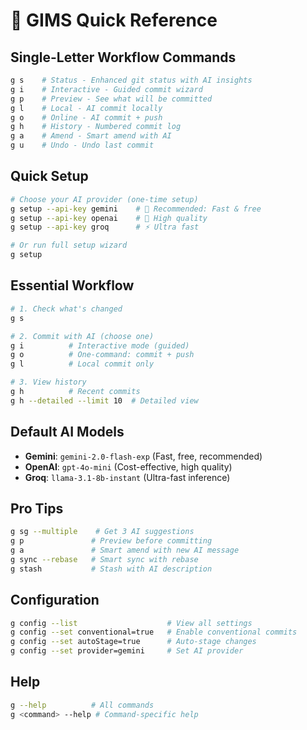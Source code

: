 # 🚀 GIMS Quick Reference

## Single-Letter Workflow Commands

```bash
g s    # Status - Enhanced git status with AI insights
g i    # Interactive - Guided commit wizard  
g p    # Preview - See what will be committed
g l    # Local - AI commit locally
g o    # Online - AI commit + push
g h    # History - Numbered commit log
g a    # Amend - Smart amend with AI
g u    # Undo - Undo last commit
```

## Quick Setup

```bash
# Choose your AI provider (one-time setup)
g setup --api-key gemini    # 🚀 Recommended: Fast & free
g setup --api-key openai    # 💎 High quality
g setup --api-key groq      # ⚡ Ultra fast

# Or run full setup wizard
g setup
```

## Essential Workflow

```bash
# 1. Check what's changed
g s

# 2. Commit with AI (choose one)
g i          # Interactive mode (guided)
g o          # One-command: commit + push
g l          # Local commit only

# 3. View history
g h          # Recent commits
g h --detailed --limit 10  # Detailed view
```

## Default AI Models

- **Gemini**: `gemini-2.0-flash-exp` (Fast, free, recommended)
- **OpenAI**: `gpt-4o-mini` (Cost-effective, high quality)
- **Groq**: `llama-3.1-8b-instant` (Ultra-fast inference)

## Pro Tips

```bash
g sg --multiple    # Get 3 AI suggestions
g p               # Preview before committing
g a               # Smart amend with new AI message
g sync --rebase   # Smart sync with rebase
g stash           # Stash with AI description
```

## Configuration

```bash
g config --list                    # View all settings
g config --set conventional=true   # Enable conventional commits
g config --set autoStage=true      # Auto-stage changes
g config --set provider=gemini     # Set AI provider
```

## Help

```bash
g --help          # All commands
g <command> --help # Command-specific help
```